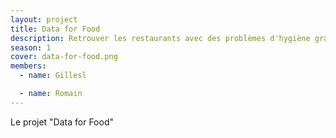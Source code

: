 ```yaml
---
layout: project
title: Data for Food
description: Retrouver les restaurants avec des problèmes d'hygiène grâce aux commentaires TripAdvisor.
season: 1
cover: data-for-food.png
members:
  - name: Gillesl

  - name: Romain
---
```


Le projet "Data for Food"
